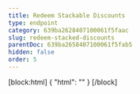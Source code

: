 ```yaml
---
title: Redeem Stackable Discounts
type: endpoint
category: 639ba2628407100061f5faac
slug: redeem-stacked-discounts
parentDoc: 639ba2658407100061f5fab5
hidden: false
order: 5
---
```

[block:html]
{
  "html": "<style>\n[title=\"Toggle library\"] { \n  display: none; }\n.LanguagePicker-divider { \n  display: none; }\n.APISectionHeader3LN_-QIR0m7x {\n  display: none; }\n.LanguagePicker-languages1qVVo_v6AlP9 {\n  display: none; }\n</style>"
}
[/block]